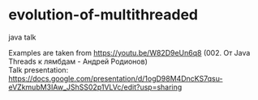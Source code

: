 # evolution-of-multithreaded
java talk

Examples are taken from https://youtu.be/W82D9eUn6q8 (002. От Java Threads к лямбдам - Андрей Родионов)\
Talk presentation: https://docs.google.com/presentation/d/1ogD98M4DncKS7qsu-eVZkmubM3IAw_JShSS02p1VLVc/edit?usp=sharing
